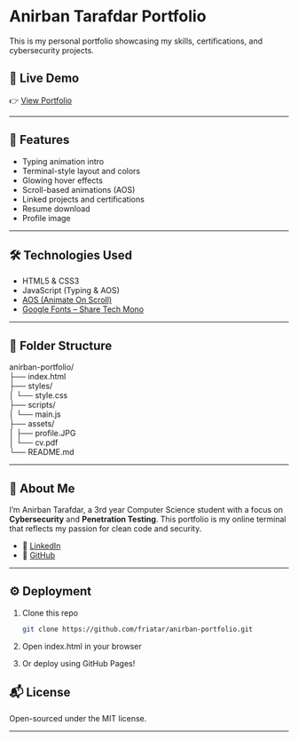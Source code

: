 # Anirban Tarafdar Portfolio

This is my personal portfolio showcasing my skills, certifications, and cybersecurity projects.

## 🔗 Live Demo
👉 [View Portfolio](https://friatar.github.io/anirban-portfolio/)

---

## 📁 Features

- Typing animation intro
- Terminal-style layout and colors
- Glowing hover effects
- Scroll-based animations (AOS)
- Linked projects and certifications
- Resume download
- Profile image

---

## 🛠 Technologies Used

- HTML5 & CSS3
- JavaScript (Typing & AOS)
- [AOS (Animate On Scroll)](https://michalsnik.github.io/aos/)
- [Google Fonts – Share Tech Mono](https://fonts.google.com/specimen/Share+Tech+Mono)

---

## 📜 Folder Structure
anirban-portfolio/  
├── index.html  
├── styles/  
│ └── style.css  
├── scripts/  
│ └── main.js  
├── assets/  
│ ├── profile.JPG  
│ └── cv.pdf  
└── README.md  

---

## 👤 About Me

I’m Anirban Tarafdar, a 3rd year Computer Science student with a focus on **Cybersecurity** and **Penetration Testing**. This portfolio is my online terminal that reflects my passion for clean code and security.

- 🔗 [LinkedIn](https://www.linkedin.com/in/anirban-tarafdar/)
- 🔗 [GitHub](https://github.com/friatar)

---

## ⚙️ Deployment

1. Clone this repo  
   ```bash
   git clone https://github.com/friatar/anirban-portfolio.git
2. Open index.html in your browser

3. Or deploy using GitHub Pages!
   
## 📬 License  
  
Open-sourced under the MIT license.

---
